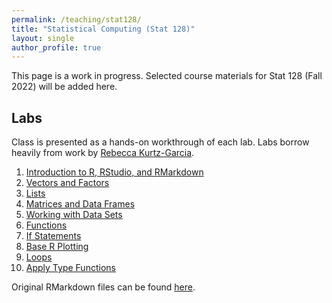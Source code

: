 ```yaml
---
permalink: /teaching/stat128/
title: "Statistical Computing (Stat 128)"
layout: single
author_profile: true
---
```


This page is a work in progress. Selected course materials for Stat 128 (Fall 2022) will be added here.

## Labs

Class is presented as a hands-on workthrough of each lab. Labs borrow heavily from work by [Rebecca Kurtz-Garcia](https://rpkgarcia.github.io/rpkgarcia/). 

1. <a href="https://lgpcappiello.github.io/teaching/stat128/rmarkdown/1-Intro-to-R.html" target="blank">Introduction to R, RStudio, and RMarkdown</a>
2. <a href="https://lgpcappiello.github.io/teaching/stat128/rmarkdown/2-Vectors.html" target="blank">Vectors and Factors</a>
3. <a href="https://lgpcappiello.github.io/teaching/stat128/rmarkdown/3-Lists.html" target="blank">Lists</a>
4. <a href="https://lgpcappiello.github.io/teaching/stat128/rmarkdown/4-Matrices.html" target="blank">Matrices and Data Frames</a>
5. <a href="https://lgpcappiello.github.io/teaching/stat128/rmarkdown/5-Data.html" target="blank">Working with Data Sets</a>
6. <a href="https://lgpcappiello.github.io/teaching/stat128/rmarkdown/6-Functions.html" target="blank">Functions</a>
7. <a href="https://lgpcappiello.github.io/teaching/stat128/rmarkdown/7-IfElse.html" target="blank">If Statements</a>
8. <a href="https://lgpcappiello.github.io/teaching/stat128/rmarkdown/8-Base-R-Plotting.html" target="blank">Base R Plotting</a>
9. <a href="https://lgpcappiello.github.io/teaching/stat128/rmarkdown/9-Loops.html" target="blank">Loops</a>
10. <a href="https://lgpcappiello.github.io/teaching/stat128/rmarkdown/10-apply.html" target="blank">Apply Type Functions</a>

Original RMarkdown files can be found <a href="https://github.com/lgpcappiello/lgpcappiello.github.io/tree/master/teaching/stat128/rmarkdown" target="blank">here</a>. 
